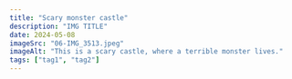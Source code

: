 ```yaml
---
title: "Scary monster castle"
description: "IMG TITLE"
date: 2024-05-08
imageSrc: "06-IMG_3513.jpeg"
imageAlt: "This is a scary castle, where a terrible monster lives."
tags: ["tag1", "tag2"]
---
```

